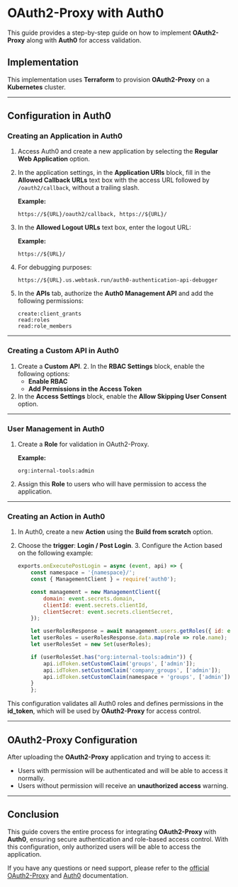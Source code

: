 # OAuth2-Proxy with Auth0

This guide provides a step-by-step guide on how to implement **OAuth2-Proxy** along with **Auth0** for access validation.

## Implementation

This implementation uses **Terraform** to provision **OAuth2-Proxy** on a **Kubernetes** cluster.

---
## Configuration in Auth0

### Creating an Application in Auth0

1. Access Auth0 and create a new application by selecting the **Regular Web Application** option.
2. In the application settings, in the **Application URIs** block, fill in the **Allowed Callback URLs** text box with the access URL followed by `/oauth2/callback`, without a trailing slash.

    **Example:**
    ```
    https://${URL}/oauth2/callback, https://${URL}/
    ```

3. In the **Allowed Logout URLs** text box, enter the logout URL:

    **Example:**
    ```
    https://${URL}/
    ```

4. For debugging purposes:

    ```
    https://${URL}.us.webtask.run/auth0-authentication-api-debugger
    ```

5. In the **APIs** tab, authorize the **Auth0 Management API** and add the following permissions:
    ```
    create:client_grants
    read:roles
    read:role_members
    ```

---

### Creating a Custom API in Auth0

1. Create a **Custom API**. 2. In the **RBAC Settings** block, enable the following options:
    - **Enable RBAC**
    - **Add Permissions in the Access Token**
3. In the **Access Settings** block, enable the **Allow Skipping User Consent** option.

---

### User Management in Auth0

1. Create a **Role** for validation in OAuth2-Proxy.

    **Example:**
    ```
    org:internal-tools:admin
    ```

2. Assign this **Role** to users who will have permission to access the application.

---

### Creating an Action in Auth0

1. In Auth0, create a new **Action** using the **Build from scratch** option.
2. Choose the **trigger**: **Login / Post Login**. 3. Configure the Action based on the following example:

    ```javascript
    exports.onExecutePostLogin = async (event, api) => {
        const namespace = '{namespace}/';
        const { ManagementClient } = require('auth0');

        const management = new ManagementClient({
            domain: event.secrets.domain,
            clientId: event.secrets.clientId,
            clientSecret: event.secrets.clientSecret,
        });

        let userRolesResponse = await management.users.getRoles({ id: event.user.user_id });
        let userRoles = userRolesResponse.data.map(role => role.name);
        let userRolesSet = new Set(userRoles);

        if (userRolesSet.has("org:internal-tools:admin")) {
            api.idToken.setCustomClaim('groups', ['admin']);
            api.idToken.setCustomClaim('company_groups', ['admin']);
            api.idToken.setCustomClaim(namespace + 'groups', ['admin']);
        }
        };
    ```

This configuration validates all Auth0 roles and defines permissions in the **id_token**, which will be used by **OAuth2-Proxy** for access control.

---

## OAuth2-Proxy Configuration

After uploading the **OAuth2-Proxy** application and trying to access it:
- Users with permission will be authenticated and will be able to access it normally.
- Users without permission will receive an **unauthorized access** warning.

---

## Conclusion

This guide covers the entire process for integrating **OAuth2-Proxy** with **Auth0**, ensuring secure authentication and role-based access control. With this configuration, only authorized users will be able to access the application.

If you have any questions or need support, please refer to the [official OAuth2-Proxy](https://oauth2-proxy.github.io/oauth2-proxy/) and [Auth0](https://auth0.com/docs) documentation.